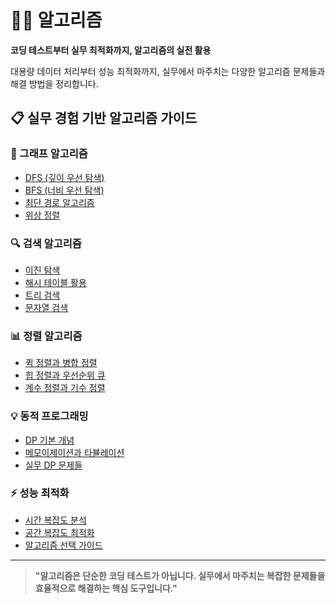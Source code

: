 # 🧑‍💻 알고리즘

**코딩 테스트부터 실무 최적화까지, 알고리즘의 실전 활용**

대용량 데이터 처리부터 성능 최적화까지, 실무에서 마주치는 다양한 알고리즘 문제들과 해결 방법을 정리합니다.

## 📋 실무 경험 기반 알고리즘 가이드

### 🌳 그래프 알고리즘
- [DFS (깊이 우선 탐색)](./dfs.md)
- [BFS (너비 우선 탐색)](./bfs.md)
- [최단 경로 알고리즘](./shortest-path.md)
- [위상 정렬](./topological-sort.md)

### 🔍 검색 알고리즘
- [이진 탐색](./binary-search.md)
- [해시 테이블 활용](./hash-table.md)
- [트리 검색](./tree-search.md)
- [문자열 검색](./string-search.md)

### 📊 정렬 알고리즘
- [퀵 정렬과 병합 정렬](./sorting-algorithms.md)
- [힙 정렬과 우선순위 큐](./heap-sort.md)
- [계수 정렬과 기수 정렬](./counting-radix-sort.md)

### 💡 동적 프로그래밍
- [DP 기본 개념](./dynamic-programming-basics.md)
- [메모이제이션과 타뷸레이션](./memoization-tabulation.md)
- [실무 DP 문제들](./dp-production-problems.md)

### ⚡ 성능 최적화
- [시간 복잡도 분석](./time-complexity.md)
- [공간 복잡도 최적화](./space-complexity.md)
- [알고리즘 선택 가이드](./algorithm-selection.md)

---

> **"알고리즘은 단순한 코딩 테스트가 아닙니다. 실무에서 마주치는 복잡한 문제들을 효율적으로 해결하는 핵심 도구입니다."**